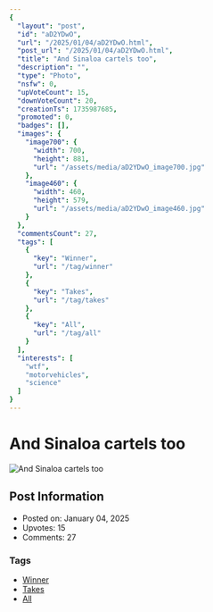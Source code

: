 ```yaml
---
{
  "layout": "post",
  "id": "aD2YDwO",
  "url": "/2025/01/04/aD2YDwO.html",
  "post_url": "/2025/01/04/aD2YDwO.html",
  "title": "And Sinaloa cartels too",
  "description": "",
  "type": "Photo",
  "nsfw": 0,
  "upVoteCount": 15,
  "downVoteCount": 20,
  "creationTs": 1735987685,
  "promoted": 0,
  "badges": [],
  "images": {
    "image700": {
      "width": 700,
      "height": 881,
      "url": "/assets/media/aD2YDwO_image700.jpg"
    },
    "image460": {
      "width": 460,
      "height": 579,
      "url": "/assets/media/aD2YDwO_image460.jpg"
    }
  },
  "commentsCount": 27,
  "tags": [
    {
      "key": "Winner",
      "url": "/tag/winner"
    },
    {
      "key": "Takes",
      "url": "/tag/takes"
    },
    {
      "key": "All",
      "url": "/tag/all"
    }
  ],
  "interests": [
    "wtf",
    "motorvehicles",
    "science"
  ]
}
---
```


# And Sinaloa cartels too

![And Sinaloa cartels too](/assets/media/aD2YDwO_image700.jpg)

## Post Information

- Posted on: January 04, 2025
- Upvotes: 15
- Comments: 27

### Tags

- [Winner](/tag/Winner)
- [Takes](/tag/Takes)
- [All](/tag/All)
